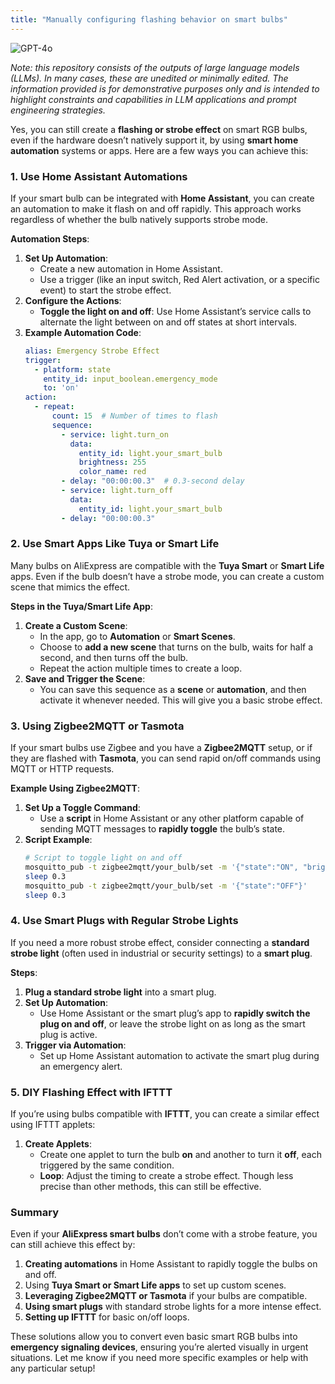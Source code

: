 ```yaml
---
title: "Manually configuring flashing behavior on smart bulbs"
---
```

![GPT-4o](https://img.shields.io/badge/GPT--4o-3333FF?style=for-the-badge&logo=openai&logoColor=white)



*Note: this repository consists of the outputs of large language models (LLMs). In many cases, these are unedited or minimally edited. The information provided is for demonstrative purposes only and is intended to highlight constraints and capabilities in LLM applications and prompt engineering strategies.*


Yes, you can still create a **flashing or strobe effect** on smart RGB bulbs, even if the hardware doesn’t natively support it, by using **smart home automation** systems or apps. Here are a few ways you can achieve this:

### **1. Use Home Assistant Automations**
If your smart bulb can be integrated with **Home Assistant**, you can create an automation to make it flash on and off rapidly. This approach works regardless of whether the bulb natively supports strobe mode.

**Automation Steps**:
1. **Set Up Automation**:
   - Create a new automation in Home Assistant.
   - Use a trigger (like an input switch, Red Alert activation, or a specific event) to start the strobe effect.
2. **Configure the Actions**:
   - **Toggle the light on and off**: Use Home Assistant’s service calls to alternate the light between on and off states at short intervals.
3. **Example Automation Code**:
   ```yaml
   alias: Emergency Strobe Effect
   trigger:
     - platform: state
       entity_id: input_boolean.emergency_mode
       to: 'on'
   action:
     - repeat:
         count: 15  # Number of times to flash
         sequence:
           - service: light.turn_on
             data:
               entity_id: light.your_smart_bulb
               brightness: 255
               color_name: red
           - delay: "00:00:00.3"  # 0.3-second delay
           - service: light.turn_off
             data:
               entity_id: light.your_smart_bulb
           - delay: "00:00:00.3"
   ```

### **2. Use Smart Apps Like Tuya or Smart Life**
Many bulbs on AliExpress are compatible with the **Tuya Smart** or **Smart Life** apps. Even if the bulb doesn’t have a strobe mode, you can create a custom scene that mimics the effect.

**Steps in the Tuya/Smart Life App**:
1. **Create a Custom Scene**:
   - In the app, go to **Automation** or **Smart Scenes**.
   - Choose to **add a new scene** that turns on the bulb, waits for half a second, and then turns off the bulb.
   - Repeat the action multiple times to create a loop.
2. **Save and Trigger the Scene**:
   - You can save this sequence as a **scene** or **automation**, and then activate it whenever needed. This will give you a basic strobe effect.

### **3. Using Zigbee2MQTT or Tasmota**
If your smart bulbs use Zigbee and you have a **Zigbee2MQTT** setup, or if they are flashed with **Tasmota**, you can send rapid on/off commands using MQTT or HTTP requests.

**Example Using Zigbee2MQTT**:
1. **Set Up a Toggle Command**:
   - Use a **script** in Home Assistant or any other platform capable of sending MQTT messages to **rapidly toggle** the bulb’s state.
2. **Script Example**:
   ```bash
   # Script to toggle light on and off
   mosquitto_pub -t zigbee2mqtt/your_bulb/set -m '{"state":"ON", "brightness":255, "color":{"r":255,"g":0,"b":0}}'
   sleep 0.3
   mosquitto_pub -t zigbee2mqtt/your_bulb/set -m '{"state":"OFF"}'
   sleep 0.3
   ```

### **4. Use Smart Plugs with Regular Strobe Lights**
If you need a more robust strobe effect, consider connecting a **standard strobe light** (often used in industrial or security settings) to a **smart plug**.

**Steps**:
1. **Plug a standard strobe light** into a smart plug.
2. **Set Up Automation**:
   - Use Home Assistant or the smart plug’s app to **rapidly switch the plug on and off**, or leave the strobe light on as long as the smart plug is active.
3. **Trigger via Automation**:
   - Set up Home Assistant automation to activate the smart plug during an emergency alert.

### **5. DIY Flashing Effect with IFTTT**
If you’re using bulbs compatible with **IFTTT**, you can create a similar effect using IFTTT applets:
1. **Create Applets**:
   - Create one applet to turn the bulb **on** and another to turn it **off**, each triggered by the same condition.
   - **Loop**: Adjust the timing to create a strobe effect. Though less precise than other methods, this can still be effective.

### **Summary**
Even if your **AliExpress smart bulbs** don’t come with a strobe feature, you can still achieve this effect by:
1. **Creating automations** in Home Assistant to rapidly toggle the bulbs on and off.
2. Using **Tuya Smart or Smart Life apps** to set up custom scenes.
3. **Leveraging Zigbee2MQTT or Tasmota** if your bulbs are compatible.
4. **Using smart plugs** with standard strobe lights for a more intense effect.
5. **Setting up IFTTT** for basic on/off loops.

These solutions allow you to convert even basic smart RGB bulbs into **emergency signaling devices**, ensuring you’re alerted visually in urgent situations. Let me know if you need more specific examples or help with any particular setup!